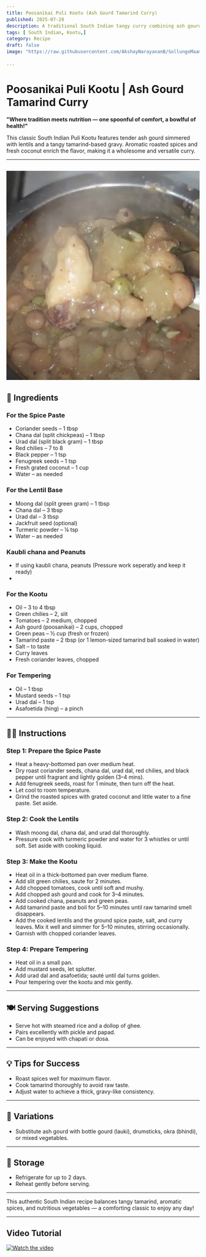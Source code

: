 ```yaml
---
title: Poosanikai Puli Kootu (Ash Gourd Tamarind Curry)  
published: 2025-07-28  
description: A traditional South Indian tangy curry combining ash gourd with lentils in a flavorful tamarind gravy. Perfect with rice or dosa.  
tags: [ South Indian, Kootu,]  
category: Recipe  
draft: false  
image: "https://raw.githubusercontent.com/AkshayNarayananB/SollungoMaami/master/images/poosanipulikootu.png" 
  
---
```


#  Poosanikai Puli Kootu | Ash Gourd Tamarind Curry

**"Where tradition meets nutrition — one spoonful of comfort, a bowlful of health!"**

This classic South Indian Puli Kootu features tender ash gourd simmered with lentils and a tangy tamarind-based gravy. Aromatic roasted spices and fresh coconut enrich the flavor, making it a wholesome and versatile curry.

---
![poosanipulikootu](https://raw.githubusercontent.com/AkshayNarayananB/SollungoMaami/master/images/poosanipulikootu.png)
---
## 🛒 Ingredients

### For the Spice Paste  
-  Coriander seeds – 1 tbsp  
-  Chana dal (split chickpeas) – 1 tbsp  
-  Urad dal (split black gram) – 1 tbsp  
-  Red chilies – 7 to 8  
-  Black pepper – 1 tsp  
-  Fenugreek seeds – 1 tsp  
-  Fresh grated coconut – 1 cup  
-  Water – as needed  

### For the Lentil Base  
-  Moong dal (split green gram) – 1 tbsp  
-  Chana dal – 3 tbsp  
-  Urad dal – 3 tbsp
-  Jackfruit seed (optional)
-  Turmeric powder – ¼ tsp  
-  Water – as needed
  
### Kaubli chana and Peanuts
-  If using kaubli chana, peanuts (Pressure work seperatly and keep it ready)
- 
### For the Kootu  
-  Oil – 3 to 4 tbsp  
-  Green chilies – 2, slit  
-  Tomatoes – 2 medium, chopped  
-  Ash gourd (poosanikai) – 2 cups, chopped  
-  Green peas – ½ cup (fresh or frozen)  
-  Tamarind paste – 2 tbsp (or 1 lemon-sized tamarind ball soaked in water)  
-  Salt – to taste  
-  Curry leaves  
-  Fresh coriander leaves, chopped  

### For Tempering  
-  Oil – 1 tbsp  
-  Mustard seeds – 1 tsp  
-  Urad dal – 1 tsp  
-  Asafoetida (hing) – a pinch  

---

## 👩‍🍳 Instructions

### Step 1: Prepare the Spice Paste  
- Heat a heavy-bottomed pan over medium heat.  
- Dry roast coriander seeds, chana dal, urad dal, red chilies, and black pepper until fragrant and lightly golden (3–4 mins).  
- Add fenugreek seeds, roast for 1 minute, then turn off the heat.  
- Let cool to room temperature.  
- Grind the roasted spices with grated coconut and little water to a fine paste. Set aside.

### Step 2: Cook the Lentils  
- Wash moong dal, chana dal, and urad dal thoroughly.  
- Pressure cook with turmeric powder and water for 3 whistles or until soft. Set aside with cooking liquid.

### Step 3: Make the Kootu  
- Heat oil in a thick-bottomed pan over medium flame.  
- Add slit green chilies, saute for 2 minutes.  
- Add chopped tomatoes, cook until soft and mushy.  
- Add chopped ash gourd and cook for 3–4 minutes.  
- Add cooked chana, peanuts and green peas.  
- Add tamarind paste and boil for 5–10 minutes until raw tamarind smell disappears.  
- Add the cooked lentils and the ground spice paste, salt, and curry leaves. Mix it well and simmer for 5–10 minutes, stirring occasionally.  
- Garnish with chopped coriander leaves.

### Step 4: Prepare Tempering  
- Heat oil in a small pan.  
- Add mustard seeds, let splutter.  
- Add urad dal and asafoetida; sauté until dal turns golden.  
- Pour tempering over the kootu and mix gently.

---

## 🍽️ Serving Suggestions  
- Serve hot with steamed rice and a dollop of ghee.  
- Pairs excellently with pickle and papad.  
- Can be enjoyed with chapati or dosa.

---

## 💡 Tips for Success  
- Roast spices well for maximum flavor.  
- Cook tamarind thoroughly to avoid raw taste.  
- Adjust water to achieve a thick, gravy-like consistency.

---

## 🌿 Variations  
- Substitute ash gourd with bottle gourd (lauki), drumsticks, okra (bhindi), or mixed vegetables.

---

## 🧊 Storage  
- Refrigerate for up to 2 days.  
- Reheat gently before serving.

---

This authentic South Indian recipe balances tangy tamarind, aromatic spices, and nutritious vegetables — a comforting classic to enjoy any day!  

---
## Video Tutorial

[![Watch the video](https://img.youtube.com/vi/uEOxJMKi3Jc/0.jpg)](https://youtu.be/uEOxJMKi3Jc?si=tuX4oTVIMf_TosG5)





